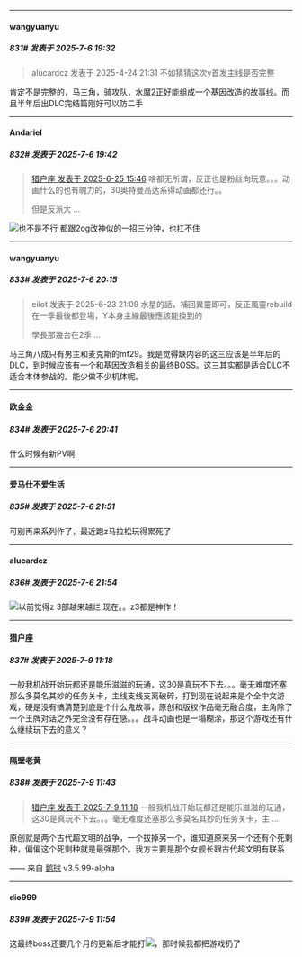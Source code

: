 ﻿
*****

####  wangyuanyu  
##### 831#       发表于 2025-7-6 19:32

<blockquote>alucardcz 发表于 2025-4-24 21:31
不如猜猜这次y首发主线是否完整</blockquote>
肯定不是完整的，马三角，骑攻队，水魔2正好能组成一个基因改造的故事线。而且半年后出DLC完结篇刚好可以防二手


*****

####  Andariel  
##### 832#       发表于 2025-7-6 19:42

<blockquote><a href="httphttps://stage1st.com/2b/forum.php?mod=redirect&amp;goto=findpost&amp;pid=67998697&amp;ptid=2251014" target="_blank">猎户座 发表于 2025-6-25 15:46</a>
啥都无所谓，反正也是粉丝向玩意。。。动画什么的也有魄力的，30奥特曼高达系得动画都还行。。

但是反派大 ...</blockquote>
<img src="https://static.stage1st.com/image/smiley/face2017/067.png" referrerpolicy="no-referrer">也不是不行
都跟2og改神似的一招三分钟，也扛不住


*****

####  wangyuanyu  
##### 833#       发表于 2025-7-6 20:15

<blockquote>eilot 发表于 2025-6-23 21:09
水星的話，補回異靈即可，反正風靈rebuild在一季最後都登場，Y本身主線最後應該能換到的

學長那幾台在2季 ...</blockquote>
马三角八成只有男主和麦克斯的mf29。我是觉得缺内容的这三应该是半年后的DLC，到时候应该有一个和基因改造相关的最终BOSS。这三其实都是适合DLC不适合本体参战的。能少做不少机体呢。


*****

####  欧金金  
##### 834#       发表于 2025-7-6 20:41

什么时候有新PV啊


*****

####  爱马仕不爱生活  
##### 835#       发表于 2025-7-6 21:51

可别再来系列作了，最近跑z马拉松玩得累死了

*****

####  alucardcz  
##### 836#       发表于 2025-7-6 21:54

<img src="https://static.stage1st.com/image/smiley/face2017/233.png" referrerpolicy="no-referrer">以前觉得z 3部越来越烂 现在。。z3都是神作！


*****

####  猎户座  
##### 837#       发表于 2025-7-9 11:18

一般我机战开始玩都还是能乐滋滋的玩通，这30是真玩不下去。。。毫无难度还塞那么多莫名其妙的任务关卡，主线支线支离破碎，打到现在说起来是个全中文游戏，硬是没有搞清楚到底是个什么鬼故事，原创和版权作品毫无融合度，主角除了一个王牌对话之外完全没有存在感。。。战斗动画也是一塌糊涂，那这个游戏还有什么继续玩下去的意义？


*****

####  隔壁老黄  
##### 838#       发表于 2025-7-9 11:43

<blockquote><a href="httphttps://stage1st.com/2b/forum.php?mod=redirect&amp;goto=findpost&amp;pid=68070128&amp;ptid=2251014" target="_blank">猎户座 发表于 2025-7-9 11:18</a>
一般我机战开始玩都还是能乐滋滋的玩通，这30是真玩不下去。。。毫无难度还塞那么多莫名其妙的任务关卡，主 ...</blockquote>
原创就是两个古代超文明的战争，一个拔掉另一个，谁知道原来另一个还有个死剩种，偏偏这个死剩种就是最强那个。我方主要是那个女舰长跟古代超文明有联系

—— 来自 [鹅球](https://www.pgyer.com/xfPejhuq) v3.5.99-alpha


*****

####  dio999  
##### 839#       发表于 2025-7-9 11:54

这最终boss还要几个月的更新后才能打<img src="https://static.stage1st.com/image/smiley/face2017/067.png" referrerpolicy="no-referrer">，那时候我都把游戏扔了


